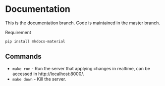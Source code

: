 # Documentation

This is the documentation branch. Code is maintained in the master branch.

Requirement
```
pip install mkdocs-material
```


## Commands
* `make run` - Run the server that applying changes in realtime, can be accessed in http://localhost:8000/.
* `make down` - Kill the server.